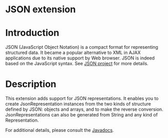 JSON extension
==============

Introduction
============

JSON (JavaScript Object Notation) is a compact format for representing
structured data. It became a popular alternative to XML in AJAX
applications due to its native support by Web browser. JSON is indeed
based on the JavaScript syntax. See [JSON
project](http://web.archive.org/web/20100823042640/http://www.json.org/)
for more details.

Description
===========

This extension adds support for JSON representations. It enables you to
create JsonRepresentation instances from the two kinds of structure
defined by JSON: objects and arrays, and to make the reverse conversion.
JsonRepresentations can also be generated from String and any kind of
Representation.

For additional details, please consult the
[Javadocs](http://web.archive.org/web/20100823042640/http://www.restlet.org/documentation/2.0/jse/ext/org/restlet/ext/json/package-summary.html).

